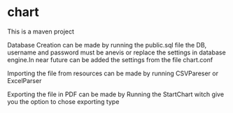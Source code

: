 # chart
This is a maven project

Database Creation can be made by running the public.sql file the DB, username and password must be  anevis
or replace the settings  in database engine.In near future can be added the settings from the file chart.conf

Importing the file from resources can be made by running CSVPareser or ExcelParser

Exporting the file in PDF can be made by Running the StartChart witch give you the option to chose exporting type
